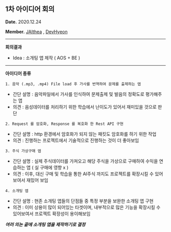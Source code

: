 ## 1차 아이디어 회의
**Date.** 2020.12.24

**Member.** [JAlthea](https://github.com/JAlthea) , [DevHyeon](https://github.com/DevHyeon0312)

---
**회의결과**
* Idea : 소개팅 앱 제작 ( AOS + BE )

---

**아이디어 종류**

``` 1. 음악 (.mp3, .mp4) File load 후 가사를 번역하여 문제를 출제하는 앱 ```
* 간단 설명 : 음악파일에서 가사를 인식하여 문제출제 및 발음의 정확도로 평가해주는 앱
* 의견 : 음성데이터를 처리하기 위한 학습에서 난이도가 있어서 재미있을 것으로 판단

``` 2. Request 를 암호화, Response 를 복호화 한 Rest API 구현 ```
* 간단 설명 : http 환경에서 암호화가 되지 않는 패킷도 암호화를 하기 위한 작업 
* 의견 : 진행하는 프로젝트에서 기술적으로 진행하는 것이 더 좋아보임

``` 3. 주식 가상구매 앱 ```
* 간단 설명 : 실제 주식데이터를 가져오고 해당 주식을 가상으로 구매하여 수익을 연습하는 앱 ( 실 구매에 영향 x )
* 의견 : 이후, 대신 구매 및 학습을 통한 AI주식 까지도 프로젝트를 확장시킬 수 있어보여서 재밌어 보임

``` 4. 소개팅 앱 ```
* 간단 설명 : 현존 소개팅 앱들의 단점들 중 특정 부분을 보완한 소개팅 앱 구현
* 의견 : 이미 상용이 많이 되어있는 타겟이며, 내부적으로 많은 기능을 확장시킬 수 있어보여서 프로젝트 확장성이 용이해보임

***여러 의논 끝에 소개팅 앱을 제작하기로 결정***
